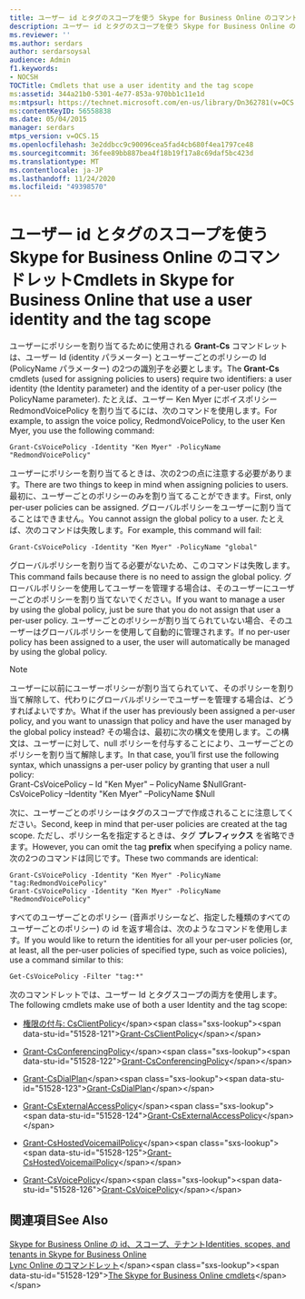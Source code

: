 ```yaml
---
title: ユーザー id とタグのスコープを使う Skype for Business Online のコマンドレット
description: ユーザー id とタグのスコープを使う Skype for Business Online のコマンドレット。
ms.reviewer: ''
ms.author: serdars
author: serdarsoysal
audience: Admin
f1.keywords:
- NOCSH
TOCTitle: Cmdlets that use a user identity and the tag scope
ms:assetid: 344a21b0-5301-4e77-853a-970bb1c11e1d
ms:mtpsurl: https://technet.microsoft.com/en-us/library/Dn362781(v=OCS.15)
ms:contentKeyID: 56558838
ms.date: 05/04/2015
manager: serdars
mtps_version: v=OCS.15
ms.openlocfilehash: 3e2ddbcc9c90096cea5fad4cb680f4ea1797ce48
ms.sourcegitcommit: 36fee89bb887bea4f18b19f17a8c69daf5bc423d
ms.translationtype: MT
ms.contentlocale: ja-JP
ms.lasthandoff: 11/24/2020
ms.locfileid: "49398570"
---
```

# <a name="cmdlets-in-skype-for-business-online-that-use-a-user-identity-and-the-tag-scope"></a><span data-ttu-id="51528-103">ユーザー id とタグのスコープを使う Skype for Business Online のコマンドレット</span><span class="sxs-lookup"><span data-stu-id="51528-103">Cmdlets in Skype for Business Online that use a user identity and the tag scope</span></span>

 


<span data-ttu-id="51528-104">ユーザーにポリシーを割り当てるために使用される **Grant-Cs** コマンドレットは、ユーザー Id (identity パラメーター) とユーザーごとのポリシーの Id (PolicyName パラメーター) の2つの識別子を必要とします。</span><span class="sxs-lookup"><span data-stu-id="51528-104">The **Grant-Cs** cmdlets (used for assigning policies to users) require two identifiers: a user identity (the Identity parameter) and the identity of a per-user policy (the PolicyName parameter).</span></span> <span data-ttu-id="51528-105">たとえば、ユーザー Ken Myer にボイスポリシー RedmondVoicePolicy を割り当てるには、次のコマンドを使用します。</span><span class="sxs-lookup"><span data-stu-id="51528-105">For example, to assign the voice policy, RedmondVoicePolicy, to the user Ken Myer, you use the following command:</span></span>

    Grant-CsVoicePolicy -Identity "Ken Myer" -PolicyName "RedmondVoicePolicy"

<span data-ttu-id="51528-106">ユーザーにポリシーを割り当てるときは、次の2つの点に注意する必要があります。</span><span class="sxs-lookup"><span data-stu-id="51528-106">There are two things to keep in mind when assigning policies to users.</span></span> <span data-ttu-id="51528-107">最初に、ユーザーごとのポリシーのみを割り当てることができます。</span><span class="sxs-lookup"><span data-stu-id="51528-107">First, only per-user policies can be assigned.</span></span> <span data-ttu-id="51528-108">グローバルポリシーをユーザーに割り当てることはできません。</span><span class="sxs-lookup"><span data-stu-id="51528-108">You cannot assign the global policy to a user.</span></span> <span data-ttu-id="51528-109">たとえば、次のコマンドは失敗します。</span><span class="sxs-lookup"><span data-stu-id="51528-109">For example, this command will fail:</span></span>

    Grant-CsVoicePolicy -Identity "Ken Myer" -PolicyName "global"

<span data-ttu-id="51528-110">グローバルポリシーを割り当てる必要がないため、このコマンドは失敗します。</span><span class="sxs-lookup"><span data-stu-id="51528-110">This command fails because there is no need to assign the global policy.</span></span> <span data-ttu-id="51528-111">グローバルポリシーを使用してユーザーを管理する場合は、そのユーザーにユーザーごとのポリシーを割り当てないでください。</span><span class="sxs-lookup"><span data-stu-id="51528-111">If you want to manage a user by using the global policy, just be sure that you do not assign that user a per-user policy.</span></span> <span data-ttu-id="51528-112">ユーザーごとのポリシーが割り当てられていない場合、そのユーザーはグローバルポリシーを使用して自動的に管理されます。</span><span class="sxs-lookup"><span data-stu-id="51528-112">If no per-user policy has been assigned to a user, the user will automatically be managed by using the global policy.</span></span>


> [!NOTE]  
> <span data-ttu-id="51528-113">ユーザーに以前にユーザーポリシーが割り当てられていて、そのポリシーを割り当て解除して、代わりにグローバルポリシーでユーザーを管理する場合は、どうすればよいですか。</span><span class="sxs-lookup"><span data-stu-id="51528-113">What if the user has previously been assigned a per-user policy, and you want to unassign that policy and have the user managed by the global policy instead?</span></span> <span data-ttu-id="51528-114">その場合は、最初に次の構文を使用します。この構文は、ユーザーに対して、null ポリシーを付与することにより、ユーザーごとのポリシーを割り当て解除します。</span><span class="sxs-lookup"><span data-stu-id="51528-114">In that case, you’ll first use the following syntax, which unassigns a per-user policy by granting that user a null policy:</span></span><BR><span data-ttu-id="51528-115">Grant-CsVoicePolicy – Id "Ken Myer" – PolicyName $Null</span><span class="sxs-lookup"><span data-stu-id="51528-115">Grant-CsVoicePolicy –Identity "Ken Myer" –PolicyName $Null</span></span>



<span data-ttu-id="51528-116">次に、ユーザーごとのポリシーはタグのスコープで作成されることに注意してください。</span><span class="sxs-lookup"><span data-stu-id="51528-116">Second, keep in mind that per-user policies are created at the tag scope.</span></span> <span data-ttu-id="51528-117">ただし、ポリシー名を指定するときは、タグ **プレフィックス** を省略できます。</span><span class="sxs-lookup"><span data-stu-id="51528-117">However, you can omit the tag **prefix** when specifying a policy name.</span></span> <span data-ttu-id="51528-118">次の2つのコマンドは同じです。</span><span class="sxs-lookup"><span data-stu-id="51528-118">These two commands are identical:</span></span>

    Grant-CsVoicePolicy -Identity "Ken Myer" -PolicyName "tag:RedmondVoicePolicy"
    Grant-CsVoicePolicy -Identity "Ken Myer" -PolicyName "RedmondVoicePolicy"

<span data-ttu-id="51528-119">すべてのユーザーごとのポリシー (音声ポリシーなど、指定した種類のすべてのユーザーごとのポリシー) の id を返す場合は、次のようなコマンドを使用します。</span><span class="sxs-lookup"><span data-stu-id="51528-119">If you would like to return the identities for all your per-user policies (or, at least, all the per-user policies of specified type, such as voice policies), use a command similar to this:</span></span>

    Get-CsVoicePolicy -Filter "tag:*"

<span data-ttu-id="51528-120">次のコマンドレットでは、ユーザー Id とタグスコープの両方を使用します。</span><span class="sxs-lookup"><span data-stu-id="51528-120">The following cmdlets make use of both a user Identity and the tag scope:</span></span>

  - <span data-ttu-id="51528-121">[権限の付与: CsClientPolicy](https://technet.microsoft.com/library/gg412942\(v=ocs.15\))</span><span class="sxs-lookup"><span data-stu-id="51528-121">[Grant-CsClientPolicy](https://technet.microsoft.com/library/gg412942\(v=ocs.15\))</span></span>

  - <span data-ttu-id="51528-122">[Grant-CsConferencingPolicy](https://technet.microsoft.com/library/gg425937\(v=ocs.15\))</span><span class="sxs-lookup"><span data-stu-id="51528-122">[Grant-CsConferencingPolicy](https://technet.microsoft.com/library/gg425937\(v=ocs.15\))</span></span>

  - <span data-ttu-id="51528-123">[Grant-CsDialPlan](https://technet.microsoft.com/library/gg398547\(v=ocs.15\))</span><span class="sxs-lookup"><span data-stu-id="51528-123">[Grant-CsDialPlan](https://technet.microsoft.com/library/gg398547\(v=ocs.15\))</span></span>

  - <span data-ttu-id="51528-124">[Grant-CsExternalAccessPolicy](https://technet.microsoft.com/library/gg425942\(v=ocs.15\))</span><span class="sxs-lookup"><span data-stu-id="51528-124">[Grant-CsExternalAccessPolicy](https://technet.microsoft.com/library/gg425942\(v=ocs.15\))</span></span>

  - <span data-ttu-id="51528-125">[Grant-CsHostedVoicemailPolicy](https://technet.microsoft.com/library/gg412829\(v=ocs.15\))</span><span class="sxs-lookup"><span data-stu-id="51528-125">[Grant-CsHostedVoicemailPolicy](https://technet.microsoft.com/library/gg412829\(v=ocs.15\))</span></span>

  - <span data-ttu-id="51528-126">[Grant-CsVoicePolicy](https://technet.microsoft.com/library/gg398828\(v=ocs.15\))</span><span class="sxs-lookup"><span data-stu-id="51528-126">[Grant-CsVoicePolicy](https://technet.microsoft.com/library/gg398828\(v=ocs.15\))</span></span>

## <a name="see-also"></a><span data-ttu-id="51528-127">関連項目</span><span class="sxs-lookup"><span data-stu-id="51528-127">See Also</span></span>


[<span data-ttu-id="51528-128">Skype for Business Online の id、スコープ、テナント</span><span class="sxs-lookup"><span data-stu-id="51528-128">Identities, scopes, and tenants in Skype for Business Online</span></span>](identities-scopes-and-tenants-in-skype-for-business-online.md)  
<span data-ttu-id="51528-129">[Lync Online のコマンドレット](https://technet.microsoft.com/library/dn362817\(v=ocs.15\))</span><span class="sxs-lookup"><span data-stu-id="51528-129">[The Skype for Business Online cmdlets](https://technet.microsoft.com/library/dn362817\(v=ocs.15\))</span></span>

